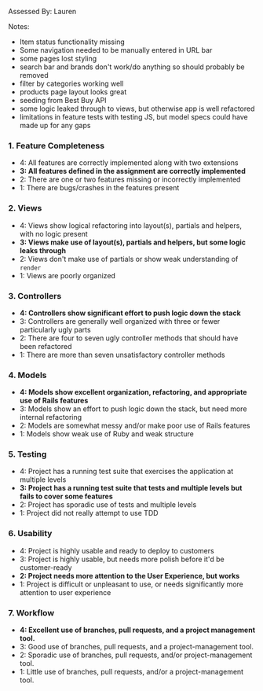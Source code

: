Assessed By: Lauren

Notes:

* Item status functionality missing
* Some navigation needed to be manually entered in URL bar
* some pages lost styling
* search bar and brands don't work/do anything so should probably be removed
* filter by categories working well
* products page layout looks great
* seeding from Best Buy API
* some logic leaked through to views, but otherwise app is well refactored
* limitations in feature tests with testing JS, but model specs could have made up for any gaps

### 1. Feature Completeness

* 4: All features are correctly implemented along with two extensions
* **3: All features defined in the assignment are correctly implemented**
* 2: There are one or two features missing or incorrectly implemented
* 1: There are bugs/crashes in the features present

### 2. Views

* 4: Views show logical refactoring into layout(s), partials and helpers, with no logic present
* **3: Views make use of layout(s), partials and helpers, but some logic leaks through**
* 2: Views don't make use of partials or show weak understanding of `render`
* 1: Views are poorly organized

### 3. Controllers

* **4: Controllers show significant effort to push logic down the stack**
* 3: Controllers are generally well organized with three or fewer particularly ugly parts
* 2: There are four to seven ugly controller methods that should have been refactored
* 1: There are more than seven unsatisfactory controller methods

### 4. Models

* **4: Models show excellent organization, refactoring, and appropriate use of Rails features**
* 3: Models show an effort to push logic down the stack, but need more internal refactoring
* 2: Models are somewhat messy and/or make poor use of Rails features
* 1: Models show weak use of Ruby and weak structure

### 5. Testing

* 4: Project has a running test suite that exercises the application at multiple levels
* **3: Project has a running test suite that tests and multiple levels but fails to cover some features**
* 2: Project has sporadic use of tests and multiple levels
* 1: Project did not really attempt to use TDD

### 6. Usability

* 4: Project is highly usable and ready to deploy to customers
* 3: Project is highly usable, but needs more polish before it'd be customer-ready
* **2: Project needs more attention to the User Experience, but works**
* 1: Project is difficult or unpleasant to use, or needs significantly more attention to user experience

### 7. Workflow

* **4: Excellent use of branches, pull requests, and a project management tool.**
* 3: Good use of branches, pull requests, and a project-management tool.
* 2: Sporadic use of branches, pull requests, and/or project-management tool.
* 1: Little use of branches, pull requests, and/or a project-management tool.
